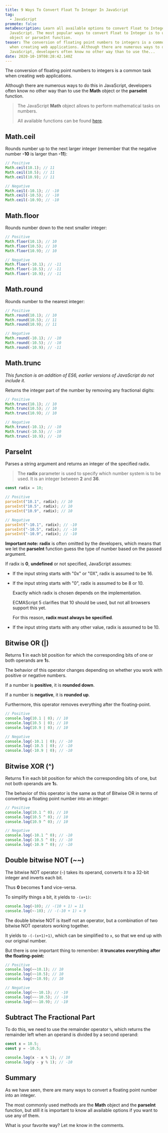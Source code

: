```yaml
---
title: 9 Ways To Convert Float To Integer In JavaScript
tag:
  - JavaScript
promote: false
metaDescription: Learn all available options to convert Float to Integer in
  JavaScript. The most popular ways to convert Float to Integer is to use Math
  object or parseInt function.
teaser: The conversion of floating point numbers to integers is a common task
  when creating web applications. Although there are numerous ways to do this in
  JavaScript, developers often know no other way than to use the...
date: 2020-10-19T08:28:42.140Z
---
```

The conversion of floating point numbers to integers is a common task when creating web applications.

Although there are numerous ways to do this in JavaScript, developers often know no other way than to use the **Math** object or the **parseInt** function.

> The JavaScript **Math** object allows to perform mathematical tasks on numbers.
>
> All available functions can be found [here](https://www.w3schools.com/js/js_math.asp).

## Math.ceil

Rounds number up to the next larger integer (remember that the negative number **\-10** is larger than **\-11**):

```javascript
// Positive
Math.ceil(10.1); // 11
Math.ceil(10.5); // 11
Math.ceil(10.9); // 11

// Negative
Math.ceil(-10.1); // -10
Math.ceil(-10.5); // -10
Math.ceil(-10.9); // -10
```

## Math.floor

Rounds number down to the next smaller integer:

```javascript
// Positive
Math.floor(10.1); // 10
Math.floor(10.5); // 10
Math.floor(10.9); // 10

// Negative
Math.floor(-10.1); // -11
Math.floor(-10.5); // -11
Math.floor(-10.9); // -11
```

## Math.round

Rounds number to the nearest integer:

```javascript
// Positive
Math.round(10.1); // 10
Math.round(10.5); // 11
Math.round(10.9); // 11

// Negative
Math.round(-10.1); // -10
Math.round(-10.5); // -10
Math.round(-10.9); // -11
```

## Math.trunc

*This function is an addition of ES6, earlier versions of JavaScript do not include it.*

Returns the integer part of the number by removing any fractional digits:

```javascript
// Positive
Math.trunc(10.1); // 10
Math.trunc(10.5); // 10
Math.trunc(10.9); // 10

// Negative
Math.trunc(-10.1); // -10
Math.trunc(-10.5); // -10
Math.trunc(-10.9); // -10
```

## ParseInt

Parses a string argument and returns an integer of the specified radix.

> The **radix** parameter is used to specify which number system is to be used. It is an integer between **2** and **36**.

```javascript
const radix = 10;

// Positive
parseInt("10.1", radix); // 10
parseInt("10.5", radix); // 10
parseInt("10.9", radix); // 10

// Negative
parseInt("-10.1", radix); // -10
parseInt("-10.5", radix); // -10
parseInt("-10.9", radix); // -10
```

**Important note:** **radix** is often omitted by the developers, which means that we let the **parseInt** function guess the type of number based on the passed argument.

If radix is **0**, **undefined** or not specified, JavaScript assumes:

* If the input string starts with "0x" or "0X", radix is assumed to be 16.
* If the input string starts with "0", radix is assumed to be 8 or 10.

  Exactly which radix is chosen depends on the implementation. 

  ECMAScript 5 clarifies that 10 should be used, but not all browsers support this yet. 

  For this reason, **radix must always be specified**.
* If the input string starts with any other value, radix is assumed to be 10.

## Bitwise OR (|)

Returns **1** in each bit position for which the corresponding bits of one or both operands are **1**s.

The behavior of this operator changes depending on whether you work with positive or negative numbers.

If a number is **positive**, it is **rounded down**. 

If a number is **negative**, it is **rounded up**.

Furthermore, this operator removes everything after the floating-point.

```javascript
// Positive
console.log(10.1 | 0); // 10
console.log(10.5 | 0); // 10
console.log(10.9 | 0); // 10

// Negative
console.log(-10.1 | 0); // -10
console.log(-10.5 | 0); // -10
console.log(-10.9 | 0); // -10
```

## Bitwise XOR (^)

Returns **1** in each bit position for which the corresponding bits of one, but not both operands are **1**s.

The behavior of this operator is the same as that of Bitwise OR in terms of converting a floating point number into an integer:

```javascript
// Positive
console.log(10.1 ^ 0); // 10
console.log(10.5 ^ 0); // 10
console.log(10.9 ^ 0); // 10

// Negative
console.log(-10.1 ^ 0); // -10
console.log(-10.5 ^ 0); // -10
console.log(-10.9 ^ 0); // -10
```

## Double bitwise NOT (\~\~)

The bitwise NOT operator (`~`) takes its operand, converts it to a 32-bit integer and inverts each bit.

Thus **0** becomes **1** and vice-versa.

To simplify things a bit, it yields to `-(x+1)`:

```javascript
console.log(~10); // -(10 + 1) = 11
console.log(~-10); // -(-10 + 1) = 9
```

The double bitwise NOT is itself not an operator, but a combination of two bitwise NOT operators working together.

It yields to `-(-(x+1)+1)`, which can be simplified to `x`, so that we end up with our original number.

But there is one important thing to remember: **it truncates everything after the floating-point:**

```javascript
// Positive
console.log(~~10.1); // 10
console.log(~~10.5); // 10
console.log(~~10.9); // 10

// Negative
console.log(~~-10.1); // -10
console.log(~~-10.5); // -10
console.log(~~-10.9); // -10
```

## Subtract The Fractional Part

To do this, we need to use the remainder operator `%`, which returns the remainder left when an operand is divided by a second operand:

```javascript
const x = 10.5;
const y = -10.5;

console.log(x - x % 1); // 10
console.log(y - y % 1); // -10
```

## Summary

As we have seen, there are many ways to convert a floating point number into an integer.

The most commonly used methods are the **Math** object and the **parseInt** function, but still it is important to know all available options if you want to use any of them.

What is your favorite way? Let me know in the comments.